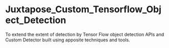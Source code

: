 # Juxtapose_Custom_Tensorflow_Object_Detection
To extend the extent of detection by Tensor Flow object detection APIs and Custom Detector built using apposite techniques and tools. 

